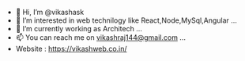 - 👋 Hi, I’m @vikashask
- 👀 I’m interested in web technilogy like React,Node,MySql,Angular ...
- 🌱 I’m currently working as Architech ...
- 📫 You can reach me on vikashraj144@gmail.com ...
- Website : https://vikashweb.co.in/

<!---
vikashask/vikashask is a ✨ special ✨ repository because its `README.md` (this file) appears on your GitHub profile.
You can click the Preview link to take a look at your changes.
--->
